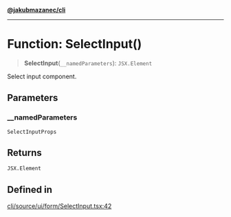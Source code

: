 [**@jakubmazanec/cli**](../README.md)

---

# Function: SelectInput()

> **SelectInput**(`__namedParameters`): `JSX.Element`

Select input component.

## Parameters

### \_\_namedParameters

`SelectInputProps`

## Returns

`JSX.Element`

## Defined in

[cli/source/ui/form/SelectInput.tsx:42](https://github.com/jakubmazanec/tools/blob/077fa4993ebe623b1c463499cc41912353ae6eb1/packages/cli/source/ui/form/SelectInput.tsx#L42)
